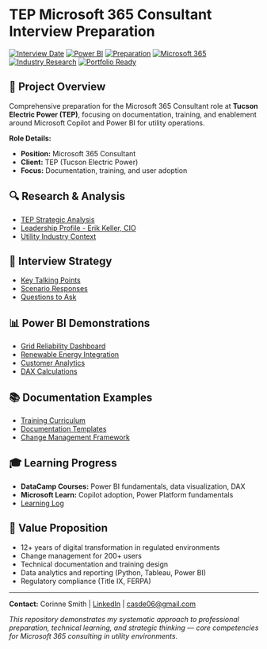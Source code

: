 # TEP Microsoft 365 Consultant Interview Preparation

[![Interview Date](https://img.shields.io/badge/Interview-In%205%20Days-red)](https://github.com/csmith3051/tep-microsoft365-consultant-prep)
[![Power BI](https://img.shields.io/badge/Power%20BI-DataCamp%20Certified-green)](https://datacamp.com)
[![Preparation](https://img.shields.io/badge/Preparation-85%25%20Complete-blue)](https://github.com/csmith3051/tep-microsoft365-consultant-prep)
[![Microsoft 365](https://img.shields.io/badge/Microsoft%20365-Prepared-blue)](https://learn.microsoft.com)
[![Industry Research](https://img.shields.io/badge/Utility%20Industry-Research%20Complete-green)](#)
[![Portfolio Ready](https://img.shields.io/badge/Portfolio-Dashboard%20Samples-purple)](#)

## 🎯 Project Overview

Comprehensive preparation for the Microsoft 365 Consultant role at **Tucson Electric Power (TEP)**, focusing on documentation, training, and enablement around Microsoft Copilot and Power BI for utility operations.

**Role Details:**
- **Position:** Microsoft 365 Consultant
- **Client:** TEP (Tucson Electric Power)
- **Focus:** Documentation, training, and user adoption

## 🔍 Research & Analysis

- [TEP Strategic Analysis](./docs/company-research/tep-strategic-analysis.md)
- [Leadership Profile - Erik Keller, CIO](./docs/company-research/leadership-profile.md)
- [Utility Industry Context](./docs/company-research/industry-context.md)

## 🎤 Interview Strategy

- [Key Talking Points](./docs/interview-strategy/talking-points.md)
- [Scenario Responses](./docs/interview-strategy/scenarios.md)
- [Questions to Ask](./docs/interview-strategy/questions-to-ask.md)

## 📊 Power BI Demonstrations

- [Grid Reliability Dashboard](./power-bi-samples/dashboard-designs/grid-reliability-mockup.md)
- [Renewable Energy Integration](./power-bi-samples/dashboard-designs/renewable-integration-mockup.md)
- [Customer Analytics](./power-bi-samples/dashboard-designs/customer-dashboard-mockup.md)
- [DAX Calculations](./power-bi-samples/dax-calculations/)

## 📚 Documentation Examples

- [Training Curriculum](./docs/deliverables/training-curriculum/)
- [Documentation Templates](./docs/deliverables/documentation-templates/)
- [Change Management Framework](./docs/deliverables/change-management-framework/)

## 🎓 Learning Progress

- **DataCamp Courses:** Power BI fundamentals, data visualization, DAX
- **Microsoft Learn:** Copilot adoption, Power Platform fundamentals
- [Learning Log](./certifications/learning-log.md)

## 🚀 Value Proposition

- 12+ years of digital transformation in regulated environments
- Change management for 200+ users
- Technical documentation and training design
- Data analytics and reporting (Python, Tableau, Power BI)
- Regulatory compliance (Title IX, FERPA)

---

**Contact:** Corinne Smith | [LinkedIn](https://linkedin.com/in/csmithca) | casde06@gmail.com

*This repository demonstrates my systematic approach to professional preparation, technical learning, and strategic thinking — core competencies for Microsoft 365 consulting in utility environments.*
